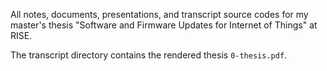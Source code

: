 All notes, documents, presentations, and transcript source codes for my master's thesis "Software and Firmware Updates for Internet of Things" at RISE.

The transcript directory contains the rendered thesis `0-thesis.pdf`.
